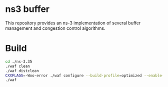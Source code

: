 # ns3 buffer 

This repository provides an ns-3 implementation of several buffer management and congestion control algorithms.

# Build

```bash
cd ./ns-3.35
./waf clean
./waf distclean
CXXFLAGS=-Wno-error ./waf configure --build-profile=optimized --enable-examples --disable-tests --disable-python
./waf
````
